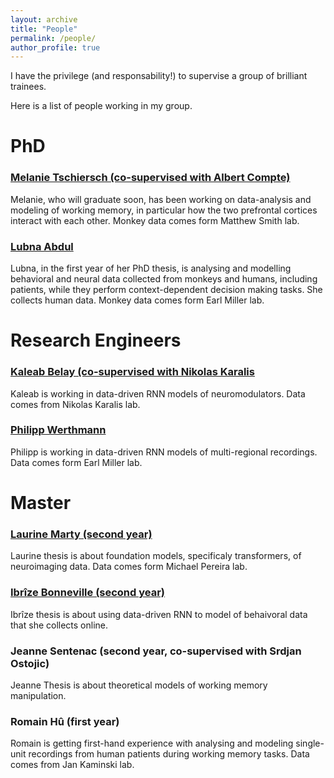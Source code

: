 ```yaml
---
layout: archive
title: "People"
permalink: /people/
author_profile: true
---
```



I have the privilege (and responsability!) to supervise a group of brilliant trainees.

Here is a list of people working in my group.

# PhD
### [Melanie Tschiersch (co-supervised with Albert Compte)](https://braincircuitsbehavior.org/people-posts/melanie-tschiersch-hj27a)
Melanie, who will graduate soon, has been working on data-analysis and modeling of working memory, in particular how the two prefrontal cortices interact with each other. Monkey data comes form Matthew Smith lab.

### [Lubna Abdul](https://projects.learningplanetinstitute.org/projects/a-cross-species-approach-to-investigate-altern/summary)
Lubna, in the first year of her PhD thesis, is analysing and modelling behavioral and neural data collected from monkeys and humans, including patients, while they perform context-dependent decision making tasks. She collects human data. Monkey data comes form Earl Miller lab.

# Research Engineers
### [Kaleab Belay (co-supervised with Nikolas Karalis](https://scholar.google.com/citations?user=p5XB7SYAAAAJ&hl=en)
Kaleab is working in data-driven RNN models of neuromodulators. Data comes from Nikolas Karalis lab.

### [Philipp Werthmann](https://www.researchgate.net/profile/Philipp-Werthmann)
Philipp is working in data-driven RNN models of multi-regional recordings. Data comes form Earl Miller lab.

# Master
### [Laurine Marty (second year)](https://fr.linkedin.com/in/laurine-marty)
Laurine thesis is about foundation models, specificaly transformers, of neuroimaging data. Data comes form Michael Pereira lab.

### [Ibrîze Bonneville (second year)](https://fr.linkedin.com/in/ibr%C3%AEze-bonneville-993a37217)
Ibrîze thesis is about using data-driven RNN to model of behaivoral data that she collects online.

### Jeanne Sentenac (second year, co-supervised with Srdjan Ostojic)
Jeanne Thesis is about theoretical models of working memory manipulation.

### Romain Hû (first year)
Romain is getting first-hand experience with analysing and modeling single-unit recordings from human patients during working memory tasks. Data comes from Jan Kaminski lab.

